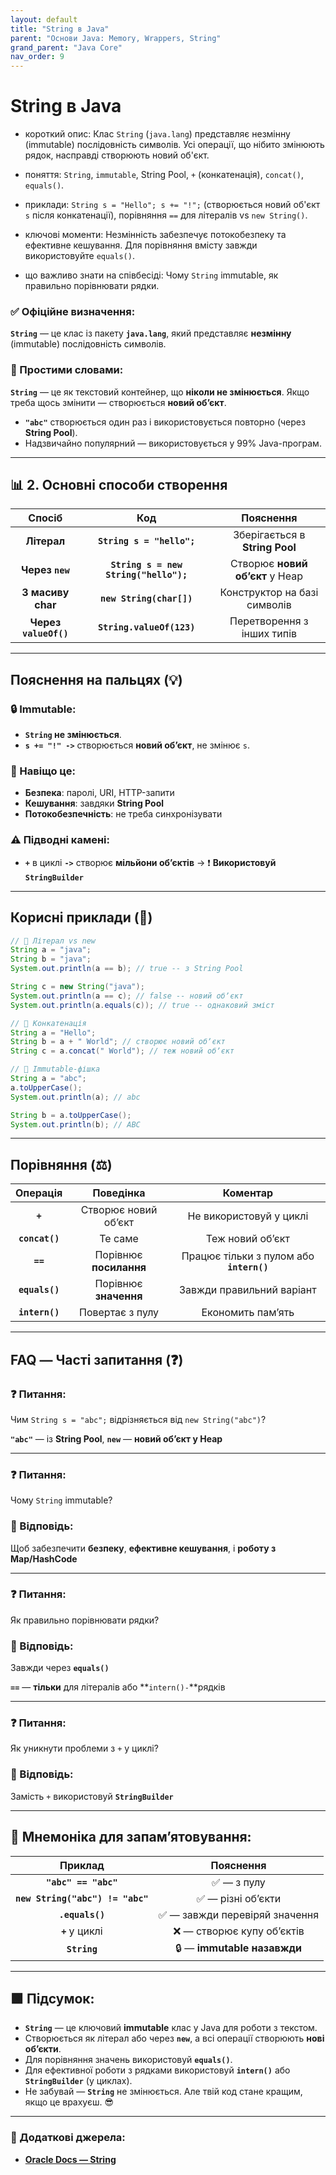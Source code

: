 ```yaml
---
layout: default
title: "String в Java"
parent: "Основи Java: Memory, Wrappers, String"
grand_parent: "Java Core"
nav_order: 9
---
```


# String в Java

* короткий опис: Клас `String` (`java.lang`) представляє незмінну (immutable) послідовність символів. Усі операції, що нібито змінюють рядок, насправді створюють новий об'єкт.

* поняття: `String`, `immutable`, String Pool, `+` (конкатенація), `concat()`, `equals()`.

* приклади: `String s = "Hello"; s += "!";` (створюється новий об'єкт `s` після конкатенації), порівняння `==` для літералів vs `new String()`.

* ключові моменти: Незмінність забезпечує потокобезпеку та ефективне кешування. Для порівняння вмісту завжди використовуйте `equals()`.

* що важливо знати на співбесіді: Чому `String` immutable, як правильно порівнювати рядки.

### **✅ Офіційне визначення:**

**`String`** — це клас із пакету **`java.lang`**, який представляє **незмінну** (immutable) послідовність символів.

### **🧠 Простими словами:**

**`String`** — це як текстовий контейнер, що **ніколи не змінюється**. Якщо треба щось змінити — створюється **новий обʼєкт**.

* **`"abc"`** створюється один раз і використовується повторно (через **String Pool**).
* Надзвичайно популярний — використовується у 99% Java-програм.

---

## **📊 2\. Основні способи створення**

| Спосіб | Код | Пояснення |
| :---: | :---: | :---: |
| **Літерал** | **`String s = "hello";`** | Зберігається в **String Pool** |
| **Через `new`** | **`String s = new String("hello");`** | Створює **новий обʼєкт** у Heap |
| **З масиву char** | **`new String(char[])`** | Конструктор на базі символів |
| **Через `valueOf()`** | **`String.valueOf(123)`** | Перетворення з інших типів |

---

## **Пояснення на пальцях (💡)**

### **🔒 Immutable:**

* **`String` не змінюється**.
* **`s += "!" ->`** створюється **новий обʼєкт**, не змінює `s`.

### **🔐 Навіщо це:**

* **Безпека**: паролі, URI, HTTP-запити
* **Кешування**: завдяки **String Pool**
* **Потокобезпечність**: не треба синхронізувати

### **⚠️ Підводні камені:**

* **`+`** в циклі **`->`** створює **мільйони обʼєктів** -> ❗ **Використовуй `StringBuilder`**

---

## **Корисні приклади (🧪)**

```java
// 🔹 Літерал vs new
String a = "java";
String b = "java";
System.out.println(a == b); // true -- з String Pool

String c = new String("java");
System.out.println(a == c); // false -- новий обʼєкт
System.out.println(a.equals(c)); // true -- однаковий зміст
```

```java
// 🔹 Конкатенація
String a = "Hello";
String b = a + " World"; // створює новий обʼєкт
String c = a.concat(" World"); // теж новий обʼєкт
```

```java
// 🔹 Immutable-фішка
String a = "abc";
a.toUpperCase();
System.out.println(a); // abc

String b = a.toUpperCase();
System.out.println(b); // ABC
```

---

## **Порівняння (⚖️)**

| Операція | Поведінка | Коментар |
| :---: | :---: | :---: |
| **`+`** | Створює новий обʼєкт | Не використовуй у циклі |
| **`concat()`** | Те саме | Теж новий обʼєкт |
| **`==`** | Порівнює **посилання** | Працює тільки з пулом або **`intern()`** |
| **`equals()`** | Порівнює **значення** | Завжди правильний варіант |
| **`intern()`** | Повертає з пулу | Економить памʼять |

---

## **FAQ — Часті запитання (❓)**

### **❓ Питання:**

Чим `String s = "abc";` відрізняється від `new String("abc")`?

**`"abc"`** — із **String Pool**, **`new`** — **новий обʼєкт у Heap**

---

### **❓ Питання:**

Чому `String` immutable?

### **💬 Відповідь:**

Щоб забезпечити **безпеку**, **ефективне кешування**, і **роботу з Map/HashCode**

---

### **❓ Питання:**

Як правильно порівнювати рядки?

### **💬 Відповідь:**

Завжди через **`equals()`**

**`==`** — **тільки** для літералів або **`intern()-`**рядків

---

### **❓ Питання:**

Як уникнути проблеми з `+` у циклі?

### **💬 Відповідь:**

Замість `+` використовуй **`StringBuilder`**

---

## **🧠 Мнемоніка для запам’ятовування:**

| Приклад | Пояснення |
| :---: | :---: |
| **`"abc" == "abc"`** | ✅ — з пулу |
| **`new String("abc") != "abc"`** | ✅ — різні обʼєкти |
| **`.equals()`** | ✅ — завжди перевіряй значення |
| **`+`** у циклі | ❌ — створює купу обʼєктів |
| **`String`** | 🔒 — **immutable назавжди** |

---

## **🟩 Підсумок:**

* **`String`** — це ключовий **immutable** клас у Java для роботи з текстом.  
* Створюється як літерал або через **`new`**, а всі операції створюють **нові обʼєкти**.  
* Для порівняння значень використовуй **`equals()`**.  
* Для ефективної роботи з рядками використовуй **`intern()`** або **`StringBuilder`** (у циклах).  
* Не забувай — **`String`** не змінюється. Але твій код стане кращим, якщо це врахуєш. 😎

---

### **🔗 Додаткові джерела:**

* [**Oracle Docs — String**](https://docs.oracle.com/en/java/javase/17/docs/api/java.base/java/lang/String.html)
